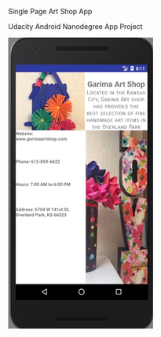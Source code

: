 Single Page Art Shop App

Udacity Android Nanodegree App Project

![](https://github.com/dineshbalajibingo/art_shop/blob/master/ArtShop.jpg)
